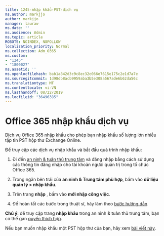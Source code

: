 ```yaml
---
title: 1245-nhập khẩu-PST-dịch vụ
ms.author: markjjo
author: markjjo
manager: lauraw
ms.date: ''
ms.audience: Admin
ms.topic: article
ROBOTS: NOINDEX, NOFOLLOW
localization_priority: Normal
ms.collection: Adm_O365
ms.custom:
- "1245"
- "1800027"
ms.assetid: ''
ms.openlocfilehash: bab1a842d3c9c8ec32c066e7615e175c2e1d7a7e
ms.sourcegitcommit: 1d98db8acb9959aba3b5e308a567ade6b62da56c
ms.translationtype: MT
ms.contentlocale: vi-VN
ms.lasthandoff: 08/22/2019
ms.locfileid: "36496385"
---
```

# <a name="office-365-import-service"></a>Office 365 nhập khẩu dịch vụ

Dịch vụ Office 365 nhập khẩu cho phép bạn nhập khẩu số lượng lớn nhiều tập tin PST hộp thư Exchange Online.

Để truy cập các dịch vụ nhập khẩu và bắt đầu quá trình nhập khẩu:

1. Đi đến [an ninh & tuân thủ trung tâm](https://protection.office.com) và đăng nhập bằng cách sử dụng các thông tin đăng nhập cho tài khoản người quản trị trong tổ chức Office 365.

2. Trong ngăn bên trái của **an ninh & Trung tâm phù hợp**, bấm vào **dữ liệu quản lý > nhập khẩu**.

3. Trên trang **nhập** , bấm vào **mới nhập công việc**.

4. Để hoàn tất các bước trong thuật sĩ, hãy làm theo [bước hướng dẫn](https://docs.microsoft.com/office365/securitycompliance/use-network-upload-to-import-pst-files).

**Chú ý**: để truy cập trang **nhập khẩu** trong an ninh & tuân thủ trung tâm, bạn có thể gán [quyền thích hợp](https://docs.microsoft.com/office365/securitycompliance/use-network-upload-to-import-pst-files#before-you-begin).

Nếu bạn muốn nhập khẩu một PST hộp thư của bạn, hãy xem [bài viết này](https://support.office.com/article/import-email-contacts-and-calendar-from-an-outlook-pst-file-431a8e9a-f99f-4d5f-ae48-ded54b3440ac).
